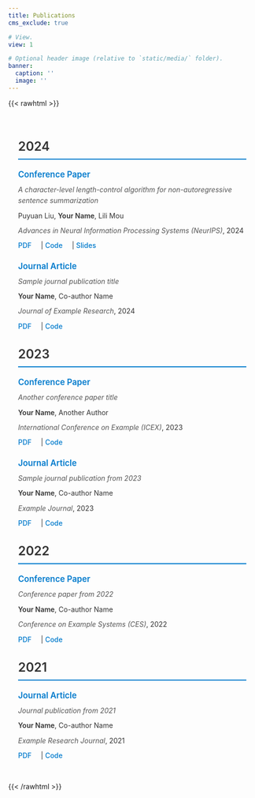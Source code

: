 ```yaml
---
title: Publications
cms_exclude: true

# View.
view: 1

# Optional header image (relative to `static/media/` folder).
banner:
  caption: ''
  image: ''
---
```


{{< rawhtml >}}
<div class="publications">

<h2>2024</h2>

<h3>Conference Paper</h3>
<p><em>A character-level length-control algorithm for non-autoregressive sentence summarization</em></p>
<p>Puyuan Liu, <strong>Your Name</strong>, Lili Mou</p>
<p><em>Advances in Neural Information Processing Systems (NeurIPS)</em>, 2024</p>
<p><a href="https://proceedings.neurips.cc/paper_files/paper/2022/file/bb0f9af6a4881ccb6e14c11b8b4be710-Paper-Conference.pdf">PDF</a> | <a href="https://github.com/MANGA-UOFA/NACC">Code</a> | <a href="https://neurips.cc/media/neurips-2022/Slides/53964.pdf">Slides</a></p>

<h3>Journal Article</h3>
<p><em>Sample journal publication title</em></p>
<p><strong>Your Name</strong>, Co-author Name</p>
<p><em>Journal of Example Research</em>, 2024</p>
<p><a href="#">PDF</a> | <a href="#">Code</a></p>

<h2>2023</h2>

<h3>Conference Paper</h3>
<p><em>Another conference paper title</em></p>
<p><strong>Your Name</strong>, Another Author</p>
<p><em>International Conference on Example (ICEX)</em>, 2023</p>
<p><a href="#">PDF</a> | <a href="#">Code</a></p>

<h3>Journal Article</h3>
<p><em>Sample journal publication from 2023</em></p>
<p><strong>Your Name</strong>, Co-author Name</p>
<p><em>Example Journal</em>, 2023</p>
<p><a href="#">PDF</a> | <a href="#">Code</a></p>

<h2>2022</h2>

<h3>Conference Paper</h3>
<p><em>Conference paper from 2022</em></p>
<p><strong>Your Name</strong>, Co-author Name</p>
<p><em>Conference on Example Systems (CES)</em>, 2022</p>
<p><a href="#">PDF</a> | <a href="#">Code</a></p>

<h2>2021</h2>

<h3>Journal Article</h3>
<p><em>Journal publication from 2021</em></p>
<p><strong>Your Name</strong>, Co-author Name</p>
<p><em>Example Research Journal</em>, 2021</p>
<p><a href="#">PDF</a> | <a href="#">Code</a></p>

</div>

<style>
.publications {
  max-width: 800px;
  margin: 0 auto;
  padding: 20px;
  font-family: -apple-system, BlinkMacSystemFont, "Segoe UI", Roboto, "Helvetica Neue", Arial, sans-serif;
}

.publications h2 {
  color: #333;
  border-bottom: 2px solid #007acc;
  padding-bottom: 10px;
  margin-top: 30px;
  margin-bottom: 20px;
  font-size: 1.8em;
  font-weight: 600;
}

.publications h3 {
  color: #007acc;
  font-size: 1.2em;
  margin-top: 20px;
  margin-bottom: 10px;
  font-weight: 600;
}

.publications p {
  margin: 8px 0;
  line-height: 1.6;
  color: #333;
}

.publications a {
  color: #007acc;
  text-decoration: none;
  margin-right: 15px;
  font-weight: 500;
}

.publications a:hover {
  text-decoration: underline;
}

.publications strong {
  color: #333;
  font-weight: 600;
}

.publications em {
  color: #555;
}
</style>
{{< /rawhtml >}}
